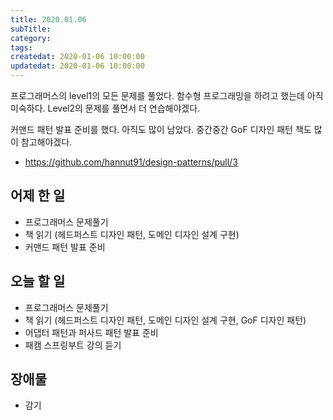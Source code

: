 ```yaml
---
title: 2020.01.06
subTitle: 
category: 
tags: 
createdat: 2020-01-06 10:00:00
updatedat: 2020-01-06 10:00:00
---
```


프로그래머스의 level1의 모든 문제를 풀었다. 함수형 프로그래밍을 하려고 했는데 아직 미숙하다. Level2의 문제를 풀면서 더 연습해야겠다.  

커맨드 패턴 발표 준비를 했다. 아직도 많이 남았다. 중간중간 GoF 디자인 패턴 책도 많이 참고해야겠다.

* <https://github.com/hannut91/design-patterns/pull/3>

## 어제 한 일

* 프로그래머스 문제풀기
* 책 읽기 (헤드퍼스트 디자인 패턴, 도메인 디자인 설계 구현)
* 커맨드 패턴 발표 준비

## 오늘 할 일

* 프로그래머스 문제풀기
* 책 읽기 (헤드퍼스트 디자인 패턴, 도메인 디자인 설계 구현, GoF 디자인 패턴)
* 어댑터 패턴과 퍼사드 패턴 발표 준비
* 패캠 스프링부트 강의 듣기

## 장애물

* 감기
